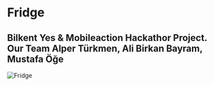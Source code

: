 # Fridge

## Bilkent Yes & Mobileaction Hackathor Project. Our Team Alper Türkmen, Ali Birkan Bayram, Mustafa Öğe

![Fridge](https://user-images.githubusercontent.com/71128602/226620163-362c16f6-1d64-4d6c-b136-f0684c37ce98.jpg)
